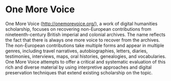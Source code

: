 # One More Voice
One More Voice (http://onemorevoice.org/), a work of digital humanities scholarship, focuses on recovering non-European contributions from nineteenth-century British imperial and colonial archives. The name reflects the fact that there is always one more voice to recover from the archives. The non-European contributions take multiple forms and appear in multiple genres, including travel narratives, autobiographies, letters, diaries, testimonies, interviews, maps, oral histories, genealogies, and vocabularies. One More Voice attempts to offer a critical and systematic evaluation of this rich and diverse material by using interpretive approaches and digital preservation techniques that extend existing scholarship on the topic.

